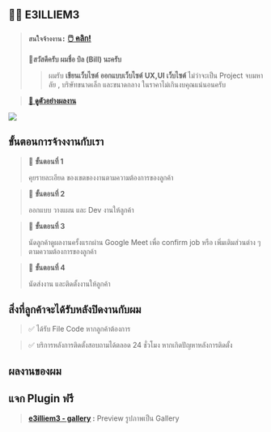 ## 🧑‍💻 E3ILLIEM3

> ### **``สนใจจ้างงาน:``** [🖱️ คลิก!](https://m.me/q3.hahaha)
> **📍สวัสดีครับ ผมชื่อ บิล (Bill) นะครับ**
> > ผมรับ **เขียนเว็บไซต์**
**ออกแบบเว็บไซต์** 
**UX,UI เว็บไซต์** ไม่ว่าจะเป็น Project จบมหาลัย ,
 บริษัทขนาดเล็ก และขนาดกลาง ในราคาไม่เกินงบคุณแน่นอนครับ

> **[🔗 ดูตัวอย่างผลงาน](#ผลงานของผม)**

![](https://user-images.githubusercontent.com/116717298/199755562-bc7354dc-2ab0-4c9a-b66b-20fec03d6cd2.png)

## ขั้นตอนการจ้างงานกับเรา
> 📌 **ขั้นตอนที่ 1**
>
> คุยรายละเอียด ของเขตของงานตามความต้องการของลูกค้า

> 📌 **ขั้นตอนที่ 2**
>
> ออกแบบ วางแผน และ Dev งานให้ลูกค้า 

> 📌 **ขั้นตอนที่ 3**
>
> นัดลูกค้าดูผลงานครั้งแรกผ่าน Google Meet เพื่อ confirm job หรือ เพิ่มเติมส่วนต่าง ๆ ตามความต้องการของลูกค้า

> 🏁 **ขั้นตอนที่ 4**
>
> นัดส่งงาน และติดตั้งงานให้ลูกค้า 

## สิ่งที่ลูกค้าจะได้รับหลังปิดงานกับผม
> ✅ ได้รับ File Code หากลูกค้าต้องการ

> ✅ บริการหลังการติดตั้งสอบถามได้ตลอด 24 ชั่วโมง หากเกิดปัญหาหลังการติดตั้ง

## ผลงานของผม


## แจก Plugin ฟรี
> **[e3illiem3 - gallery](https://github.com/E3ILLIEM3/e3illiem3_gallery) :** Preview  รูปภาพเป็น Gallery
